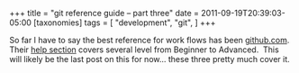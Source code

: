 +++
title = "git reference guide – part three"
date = 2011-09-19T20:39:03-05:00
[taxonomies]
tags = [
  "development",
  "git",
]
+++

So far I have to say the best reference for work flows has been [github.com](http://github.com "GitHub").  Their [help section](http://help.github.com/ "GitHub Help Center") covers several level from Beginner to Advanced.  This will likely be the last post on this for now... these three pretty much cover it.
